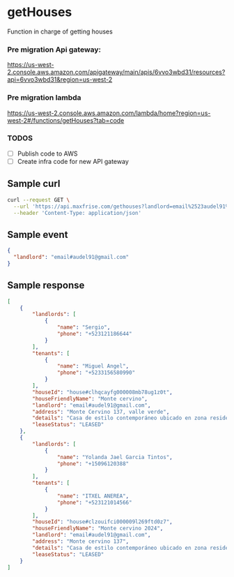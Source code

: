 # getHouses

Function in charge of getting houses

### Pre migration Api gateway:
https://us-west-2.console.aws.amazon.com/apigateway/main/apis/6vvo3wbd31/resources?api=6vvo3wbd31&region=us-west-2

### Pre migration lambda
https://us-west-2.console.aws.amazon.com/lambda/home?region=us-west-2#/functions/getHouses?tab=code

### TODOS
- [ ] Publish code to AWS
- [ ] Create infra code for new API gateway

## Sample curl
```bash
curl --request GET \
  --url 'https://api.maxfrise.com/gethouses?landlord=email%2523audel91%2540gmail.com' \
  --header 'Content-Type: application/json'
```

## Sample event

```json
{
  "landlord": "email#audel91@gmail.com"
}
```

## Sample response

```json
[
	{
		"landlords": [
			{
				"name": "Sergio",
				"phone": "+523121186644"
			}
		],
		"tenants": [
			{
				"name": "Miguel Angel",
				"phone": "+5233156580990"
			}
		],
		"houseId": "house#clhqcayfg000008mb78ug1z0t",
		"houseFriendlyName": "Monte cervino",
		"landlord": "email#audel91@gmail.com",
		"address": "Monte Cervino 137, valle verde",
		"details": "Casa de estilo contemporáneo ubicado en zona residencial. en primer nivel tiene cochera descubierta para dos autos, jardín frontal, vestíbulo de ingreso, medio baño, recámara con closet y baño completo, cubo de escaleras, sala, comedor, cocina integral con parrilla y campana, patio de servicio y jardín posterior; en planta alta, cubo de escaleras, distribuidor, terraza descubierta y recámara con closet y baño completo",
		"leaseStatus": "LEASED"
	},
	{
		"landlords": [
			{
				"name": "Yolanda Jael Garcia Tintos",
				"phone": "+15096120388"
			}
		],
		"tenants": [
			{
				"name": "ITXEL ANEREA",
				"phone": "+523121014566"
			}
		],
		"houseId": "house#clzouifci000009l269ftd0z7",
		"houseFriendlyName": "Monte cervino 2024",
		"landlord": "email#audel91@gmail.com",
		"address": "Monte cervino 137",
		"details": "Casa de estilo contemporáneo ubicado en zona residencial. en primer nivel tiene cochera descubierta para dos autos, jardín frontal, vestíbulo de ingreso, medio baño, recámara con closet y baño completo, cubo de escaleras, sala, comedor, cocina integral con parrilla y campana, patio de servicio y jardín posterior; en planta alta, cubo de escaleras, distribuidor, terraza descubierta y recámara con closet y baño completo",
		"leaseStatus": "LEASED"
	}
]
```